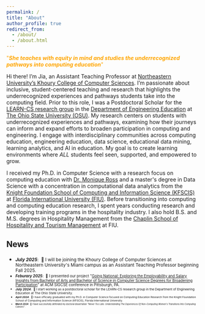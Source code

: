 ```yaml
---
permalink: /
title: "About"
author_profile: true
redirect_from: 
  - /about/
  - /about.html
---
```

<span style="color:orange">"***She teaches with equity in mind and studies the underrecognized pathways into computing education***"</span>

Hi there! I’m Jia, an Assistant Teaching Professor at [Northeastern University’s Khoury College of Computer Sciences](https://www.khoury.northeastern.edu/). I’m passionate about inclusive, student-centered teaching and research that highlights the underrecognized experiences and pathways students take into the computing field. Prior to this role, I was a Postdoctoral Scholar for the [LEARN-CS research group](https://moniqueross.com) in the [Department of Engineering Education](https://eed.osu.edu/) at [The Ohio State University (OSU)](https://www.osu.edu). My research centers on students with underrecognized experiences and pathways, examining how their journeys can inform and expand efforts to broaden participation in computing and engineering. I engage with interdisciplinary communities across computing education, engineering education, data science, educational data mining, learning analytics, and AI in education. My goal is to create learning environments where *ALL* students feel seen, supported, and empowered to grow. 

I received my Ph.D. in Computer Science with a research focus on computing education with [Dr. Monique Ross](https://people.engineering.osu.edu/people/ross.1982) and a master's degree in Data Science with a concentration in computational data analytics from the [Knight Foundation School of Computing and Information Science (KFSCIS)](https://www.cis.fiu.edu) at [Florida International University (FIU)](https://www.fiu.edu). Before transitioning into computing and computing education research, I spent years conducting research and developing training programs in the hospitality industry. I also hold B.S. and M.S. degrees in Hospitality Management from the [Chaplin School of Hospitality and Tourism Management](https://hospitality.fiu.edu/) at FIU. 

News
------
- <small>***July 2025***: &nbsp;🎉 I will be joining the Khoury College of Computer Sciences at Northeastern University's Miami campus as an Assistant Teaching Professor beginning Fall 2025.
- <small>***Feburary 2025***: &nbsp;🎉 I presented our project "[Going National: Exploring the Employability and Salary Insights from Bachelor of Arts and Bachelor of Science in Computer Science Degrees for Broadening Participation](https://sigcse2025.sigcse.org/details/sigcse-ts-2025-lightning-talks/16/Going-National-Exploring-the-Employability-and-Salary-Insights-from-Bachelor-of-Arts)" at ACM SIGCSE conference in Pittsburgh, PA.
- <small>***July 2024***: &nbsp;🎉 I start working as a postdoctoral scholar for the LEARN-CS research group in the Department of Engineering Education at The Ohio State University.
- <small>***April 2024***: &nbsp;🎉 I have officially graduated with my Ph.D. in Computer Science focused on Computing Education Research from the Knight Foundation School of Computing and Information Science (KFSCIS), Florida International University.
- <small>***March 2024***: &nbsp;🎉 I have successfully defended my doctoral dissertation *"Never Too Late: Understanding The Experiences Of Non-Computing Women's Transitions Into Computing Careers"*. 




